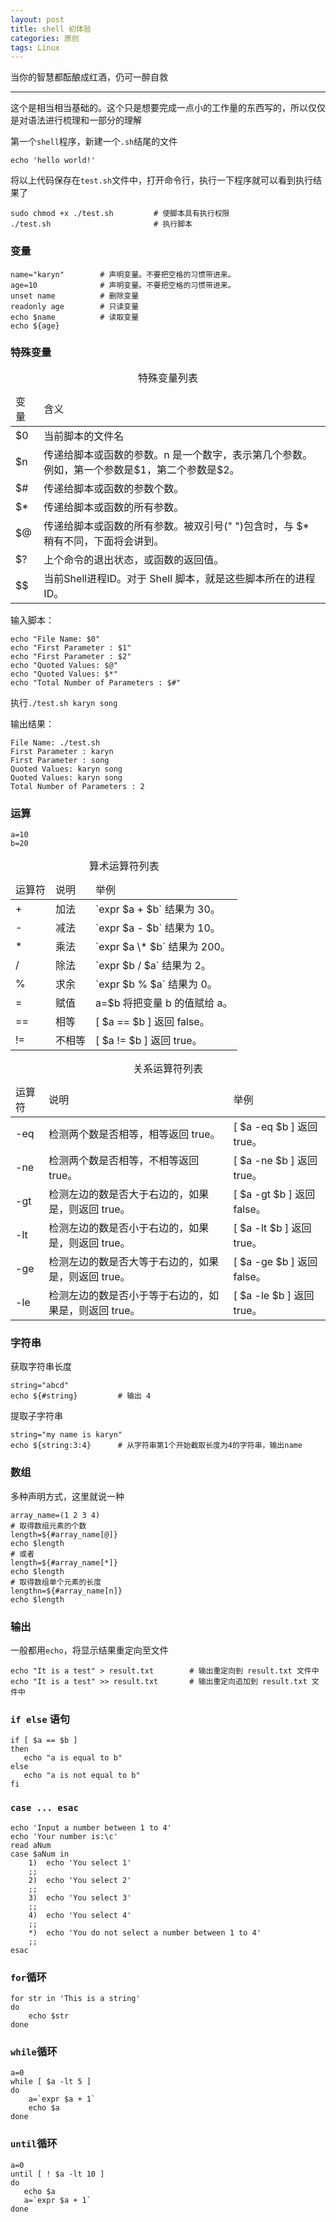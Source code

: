 ```yaml
---
layout: post
title: shell 初体验
categories: 原创
tags: Linux
---
```


当你的智慧都酝酿成红酒，仍可一醉自救

<!--more-->

* * *

这个是相当相当基础的。这个只是想要完成一点小的工作量的东西写的，所以仅仅是对语法进行梳理和一部分的理解

第一个`shell`程序，新建一个`.sh`结尾的文件

    echo 'hello world!'

将以上代码保存在`test.sh`文件中，打开命令行，执行一下程序就可以看到执行结果了

    sudo chmod +x ./test.sh         # 使脚本具有执行权限
    ./test.sh                       # 执行脚本

### 变量

    name="karyn"        # 声明变量。不要把空格的习惯带进来。
    age=10              # 声明变量。不要把空格的习惯带进来。
    unset name          # 删除变量
    readonly age        # 只读变量
    echo $name          # 读取变量
    echo ${age}

### 特殊变量

<table class="table table-bordered table-striped">
    <caption align="top">特殊变量列表</caption>
    <thead>
        <tr>
            <td>变量</td>
            <td>含义</td>
        </tr>
    </thead>
    <tbody>
        <tr>
            <td>$0</td>
            <td>当前脚本的文件名</td>
        </tr>
        <tr>
            <td>$n</td>
            <td>传递给脚本或函数的参数。n 是一个数字，表示第几个参数。例如，第一个参数是$1，第二个参数是$2。</td>
        </tr>
        <tr>
            <td>$#</td>
            <td>传递给脚本或函数的参数个数。</td>
        </tr>
        <tr>
            <td>$*</td>
            <td>传递给脚本或函数的所有参数。</td>
        </tr>
        <tr>
            <td>$@</td>
            <td>传递给脚本或函数的所有参数。被双引号(" ")包含时，与 $* 稍有不同，下面将会讲到。</td>
        </tr>
        <tr>
            <td>$?</td>
            <td>上个命令的退出状态，或函数的返回值。</td>
        </tr>
        <tr>
            <td>$$</td>
            <td>当前Shell进程ID。对于 Shell 脚本，就是这些脚本所在的进程ID。</td>
        </tr>
    </tbody>
</table>

输入脚本：

    echo "File Name: $0"
    echo "First Parameter : $1"
    echo "First Parameter : $2"
    echo "Quoted Values: $@"
    echo "Quoted Values: $*"
    echo "Total Number of Parameters : $#"

执行`./test.sh karyn song`

输出结果：

    File Name: ./test.sh
    First Parameter : karyn
    First Parameter : song
    Quoted Values: karyn song
    Quoted Values: karyn song
    Total Number of Parameters : 2

### 运算

    a=10
    b=20

<table class="table table-bordered table-striped">
    <caption align="top">算术运算符列表</caption>
    <thead>
        <tr>
            <td>运算符</td>
            <td>说明</td>
            <td>举例</td>
        </tr>
    </thead>
    <tbody>
        <tr>
            <td>+</td>
            <td>加法</td>
            <td>`expr $a + $b` 结果为 30。</td>
        </tr>
        <tr>
            <td>-</td>
            <td>减法</td>
            <td>`expr $a - $b` 结果为 10。</td>
        </tr>
        <tr>
            <td>*</td>
            <td>乘法</td>
            <td>`expr $a \* $b` 结果为  200。</td>
        </tr>
        <tr>
            <td>/</td>
            <td>除法</td>
            <td>`expr $b / $a` 结果为 2。</td>
        </tr>
        <tr>
            <td>%</td>
            <td>求余</td>
            <td>`expr $b % $a` 结果为 0。</td>
        </tr>
        <tr>
            <td>=</td>
            <td>赋值</td>
            <td>a=$b 将把变量 b 的值赋给 a。</td>
        </tr>
        <tr>
            <td>==</td>
            <td>相等</td>
            <td>[ $a == $b ] 返回 false。</td>
        </tr>
        <tr>
            <td>!=</td>
            <td>不相等</td>
            <td>[ $a != $b ] 返回 true。</td>
        </tr>
    </tbody>
</table>

<table class="table table-bordered table-striped">
    <caption align="top">关系运算符列表</caption>
    <thead>
        <tr>
            <td>运算符</td>
            <td>说明</td>
            <td>举例</td>
        </tr>
    </thead>
    <tbody>
        <tr>
            <td>-eq</td>
            <td>检测两个数是否相等，相等返回 true。</td>
            <td>[ $a -eq $b ] 返回 true。</td>
        </tr>
        <tr>
            <td>-ne</td>
            <td>检测两个数是否相等，不相等返回 true。</td>
            <td>[ $a -ne $b ] 返回 true。</td>
        </tr>
        <tr>
            <td>-gt</td>
            <td>检测左边的数是否大于右边的，如果是，则返回 true。</td>
            <td>[ $a -gt $b ] 返回 false。</td>
        </tr>
        <tr>
            <td>-lt</td>
            <td>检测左边的数是否小于右边的，如果是，则返回 true。</td>
            <td>[ $a -lt $b ] 返回 true。</td>
        </tr>
        <tr>
            <td>-ge</td>
            <td>检测左边的数是否大等于右边的，如果是，则返回 true。</td>
            <td>[ $a -ge $b ] 返回 false。</td>
        </tr>
        <tr>
            <td>-le</td>
            <td>检测左边的数是否小于等于右边的，如果是，则返回 true。</td>
            <td>[ $a -le $b ] 返回 true。</td>
        </tr>
    </tbody>
</table>

### 字符串

获取字符串长度

    string="abcd"
    echo ${#string}         # 输出 4

提取子字符串

    string="my name is karyn"
    echo ${string:3:4}      # 从字符串第1个开始截取长度为4的字符串，输出name

### 数组

多种声明方式，这里就说一种

    array_name=(1 2 3 4)
    # 取得数组元素的个数
    length=${#array_name[@]}
    echo $length
    # 或者
    length=${#array_name[*]}
    echo $length
    # 取得数组单个元素的长度
    lengthn=${#array_name[n]}
    echo $length

### 输出

一般都用`echo`，将显示结果重定向至文件

    echo "It is a test" > result.txt        # 输出重定向到 result.txt 文件中
    echo "It is a test" >> result.txt       # 输出重定向追加到 result.txt 文件中

### `if else` 语句

    if [ $a == $b ]
    then
       echo "a is equal to b"
    else
       echo "a is not equal to b"
    fi

### `case ... esac`

    echo 'Input a number between 1 to 4'
    echo 'Your number is:\c'
    read aNum
    case $aNum in
        1)  echo 'You select 1'
        ;;
        2)  echo 'You select 2'
        ;;
        3)  echo 'You select 3'
        ;;
        4)  echo 'You select 4'
        ;;
        *)  echo 'You do not select a number between 1 to 4'
        ;;
    esac

### `for`循环

    for str in 'This is a string'
    do
        echo $str
    done

### `while`循环

    a=0
    while [ $a -lt 5 ]
    do
        a=`expr $a + 1`
        echo $a
    done

### `until`循环

    a=0
    until [ ! $a -lt 10 ]
    do
       echo $a
       a=`expr $a + 1`
    done
